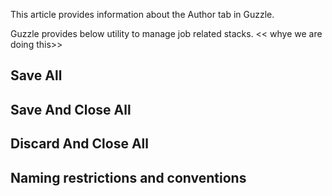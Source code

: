 
This article provides information about the Author tab in Guzzle.

Guzzle provides below utility to manage job related stacks. << whye we are doing this>>

## Save All

## Save And Close All

## Discard And Close All

## Naming restrictions and conventions

